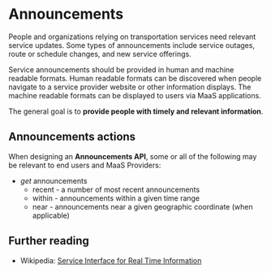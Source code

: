 # Announcements

People and organizations relying on transportation services need relevant service updates. Some types of announcements include service outages, route or schedule changes, and new service offerings.

Service announcements should be provided in human and machine readable formats. Human readable formats can be discovered when people navigate to a service provider website or other information displays. The machine readable formats can be displayed to users via MaaS applications.

The general goal is to **provide people with timely and relevant information**.

## Announcements actions

When designing an **Announcements API**, some or all of the following may be relevant to end users and MaaS Providers:

* _get_ announcements
  * recent - a number of most recent announcements
  * within - announcements within a given time range
  * near - announcements near a given geographic coordinate \(when applicable\)

## Further reading

* Wikipedia: [Service Interface for Real Time Information](https://en.wikipedia.org/wiki/Service_Interface_for_Real_Time_Information)

